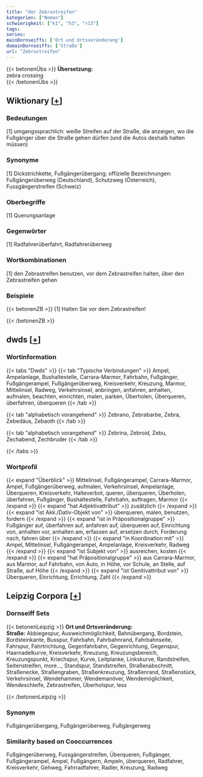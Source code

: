 ```yaml
---
title: "der Zebrastreifen"
kategorien: ["Nomen"]
schwierigkeit: ["k1", "h3", "r13"]
tags:
series:
mainDornseiffs: ['Ort und Ortsveränderung']
domainDornseiffs: ['Straße']
url: "Zebrastreifen"
---
```


{{< betonenÜbs >}}
**Übersetzung:**  
zebra crossing  
{{< /betonenÜbs >}}

## Wiktionary [[+](https://de.wiktionary.org/wiki/Zebrastreifen)]

### Bedeutungen
[1] umgangssprachlich: weiße Streifen auf der Straße, die anzeigen, wo die Fußgänger über die Straße gehen dürfen (und die Autos deshalb halten müssen)  

### Synonyme
[1] Dickstrichkette, Fußgängerübergang; offizielle Bezeichnungen: Fußgängerüberweg (Deutschland), Schutzweg (Österreich), Fussgängerstreifen (Schweiz)  

### Oberbegriffe
[1] Querungsanlage  

### Gegenwörter
[1] Radfahrerüberfahrt, Radfahrerüberweg  

### Wortkombinationen
[1] den Zebrastreifen benutzen, vor dem Zebrastreifen halten, über den Zebrastreifen gehen  

### Beispiele
{{< betonenZB >}}
[1] Halten Sie vor dem Zebrastreifen!  

{{< /betonenZB >}}


## dwds [[+](https://www.dwds.de/wb/Zebrastreifen)]

### Wortinformation
{{< tabs "Dwds" >}}
{{< tab "Typische Verbindungen" >}}
Ampel, Ampelanlage, Bushaltestelle, Carrara-Marmor, Fahrbahn, Fußgänger, Fußgängerampel, Fußgängerüberweg, Kreisverkehr, Kreuzung, Marmor, Mittelinsel, Radweg, Verkehrsinsel, anbringen, anfahren, anhalten, aufmalen, beachten, einrichten, malen, parken, Überholen, Überqueren, überfahren, überqueren
{{< /tab >}}

{{< tab "alphabetisch vorangehend" >}}
Zebrano, Zebrabarbe, Zebra, Zebedäus, Zebaoth
{{< /tab >}}

{{< tab "alphabetisch vorangehend" >}}
Zebrina, Zebroid, Zebu, Zechabend, Zechbruder
{{< /tab >}}

{{< /tabs >}}

### Wortprofil
{{< expand "Überblick" >}} Mittelinsel, Fußgängerampel, Carrara-Marmor, Ampel, Fußgängerüberweg, aufmalen, Verkehrsinsel, Ampelanlage, Überqueren, Kreisverkehr, Halteverbot, queren, überqueren, Überholen, überfahren, Fußgänger, Bushaltestelle, Fahrbahn, auftragen, Marmor {{< /expand >}}
{{< expand "hat Adjektivattribut" >}} zusätzlich {{< /expand >}}
{{< expand "ist Akk./Dativ-Objekt von" >}} überqueren, malen, benutzen, fordern {{< /expand >}}
{{< expand "ist in Präpositionalgruppe" >}} Fußgänger auf, überfahren auf, anfahren auf, überqueren auf, Einrichtung von, anhalten vor, anhalten am, erfassen auf, ersetzen durch, Forderung nach, fahren über {{< /expand >}}
{{< expand "in Koordination mit" >}} Ampel, Mittelinsel, Fußgängerampel, Ampelanlage, Kreisverkehr, Radweg {{< /expand >}}
{{< expand "ist Subjekt von" >}} ausreichen, kosten {{< /expand >}}
{{< expand "hat Präpositionalgruppe" >}} aus Carrara-Marmor, aus Marmor, auf Fahrbahn, von Auto, in Höhe, vor Schule, an Stelle, auf Straße, auf Höhe {{< /expand >}}
{{< expand "ist Genitivattribut von" >}} Überqueren, Einrichtung, Errichtung, Zahl {{< /expand >}}

## Leipzig Corpora [[+](https://corpora.uni-leipzig.de/en/res?word=Zebrastreifen&corpusId=deu_newscrawl-public_2018)]

### Dornseiff Sets
{{< betonenLeipzig >}}
**Ort und Ortsveränderung:**  
**Straße:** Abbiegespur, Ausweichmöglichkeit, Bahnübergang, Bordstein, Bordsteinkante, Busspur, Fahrbahn, Fahrbahnrand, Fahrbahnseite, Fahrspur, Fahrtrichtung, Gegenfahrbahn, Gegenrichtung, Gegenspur, Haarnadelkurve, Kreisverkehr, Kreuzung, Kreuzungsbereich, Kreuzungspunkt, Kriechspur, Kurve, Leitplanke, Linkskurve, Randstreifen, Seitenstreifen, more..., Standspur, Standstreifen, Straßenabschnitt, Straßenecke, Straßengraben, Straßenkreuzung, Straßenrand, Straßenstück, Verkehrsinsel, Wendehammer, Wendemanöver, Wendemöglichkeit, Wendeschleife, Zebrastreifen, Überholspur, less  

{{< /betonenLeipzig >}}

### Synonym
Fußgängerübergang, Fußgängerüberweg, Fußgängerweg


### Similarity based on Cooccurrences
Fußgängerüberweg, Fussgängerstreifen, Überqueren, Fußgänger, Fußgängerampel, Ampel, Fußgängern, Ampeln, überqueren, Radfahrer, Kreisverkehr, Gehweg, Fahrradfahrer, Radler, Kreuzung, Radweg

